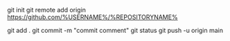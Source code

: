 git init
git remote add origin https://github.com/%USERNAME%/%REPOSITORYNAME%

git add .
git commit -m "commit comment"
git status
git push -u origin main
